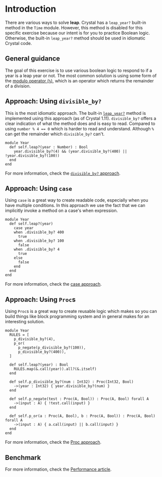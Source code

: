 # Introduction

There are various ways to solve **leap**.
Crystal has a `leap_year?` built-in method in the `Time` module.
However, this method is disabled for this specific exercise because our intent is for you to practice Boolean logic.
Otherwise, the built-in `leap_year?` method should be used in idiomatic Crystal code.

## General guidance

The goal of this exercise is to use various boolean logic to respond to if a year is a leap year or not.
The most common solution is using some form of the [modulo operator (`%`)][modulo operator], which is an operator which returns the remainder of a division.

## Approach: Using `divisible_by?`

This is the most idiomatic approach. The built-in [`leap_year?`][leap-year] method is implemented using this approach (as of Crystal 1.11).
`divisible_by?` offers a clear indication of what the method does and is easy to read.
Compared to using `number % 4 == 0` which is harder to read and understand.
Although `%` can get the remainder which `divisible_by?` can't.

```crystal
module Year
  def self.leap?(year : Number) : Bool
    year.divisible_by?(4) && (year.divisible_by?(400) || !year.divisible_by?(100))
  end
end
```

For more information, check the [`divisible_by?` approach][approach-divisible_by].

## Approach: Using `case` 

Using `case` is a great way to create readable code, especially when you have multiple conditions.
In this approach we use the fact that we can implicitly invoke a method on a case's when expression.

```crystal
module Year
  def self.leap?(year)
    case year
    when .divisible_by? 400
      true
    when .divisible_by? 100
      false
    when .divisible_by? 4
      true
    else
      false
    end
  end
end
```

For more information, check the [case approach][approach-case].

## Approach: Using `Proc`s

Using `Proc`s is a great way to create reusable logic which makes so you can build things like block programming system and in general makes for an interesting solution.

```crystal
module Year
  RULES = [
    p_divisible_by?(4),
    p_or(
      p_negate(p_divisible_by?(100)),
      p_divisible_by?(400)),
  ]

  def self.leap?(year) : Bool
    RULES.map(&.call(year)).all?(&.itself)
  end

  def self.p_divisible_by?(num : Int32) : Proc(Int32, Bool)
    ->(year : Int32) { year.divisible_by?(num) }
  end

  def self.p_negate(test : Proc(A, Bool)) : Proc(A, Bool) forall A
    ->(input : A) { !test.call(input) }
  end

  def self.p_or(a : Proc(A, Bool), b : Proc(A, Bool)) : Proc(A, Bool) forall A
    ->(input : A) { a.call(input) || b.call(input) }
  end
end
```

For more information, check the [Proc approach][approach-proc].

## Benchmark

For more information, check the [Performance article][article-performance].

[approach-divisible_by]: https://exercism.org/tracks/crystal/exercises/leap/approaches/divisible-by
[approach-case]: https://exercism.org/tracks/crystal/exercises/leap/approaches/case
[approach-proc]: https://exercism.org/tracks/crystal/exercises/leap/approaches/proc
[article-performance]: https://exercism.org/tracks/crystal/exercises/leap/articles/performance
[leap-year]: https://crystal-lang.org/api/Time.html#leap_year%3F%28year%3AInt%29%3ABool-class-method
[modulo operator]: https://wikipedia.org/wiki/Modulo_operation
